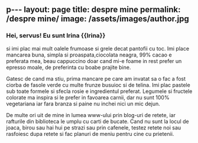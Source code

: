 p---
layout: page
title: despre mine
permalink: /despre mine/
image: /assets/images/author.jpg
---
<h3 class="font-weight-light">Hei, servus! Eu sunt Irina <span class="font-weight-bold">{{Irina}}</span></h3>

si imi plac mai mult oalele frumoase si grele decat pantofii cu toc. Imi place mancarea buna, simpla si proaspata,ciocolata neagra, 99% cacao e preferata mea, beau cappuccino doar cand mi-e foame in rest prefer un epresso moale, de preferinta cu boabe prajite bine.

Gatesc de cand ma stiu, prima mancare pe care am invatat sa o fac a fost ciorba de fasole verde cu multe frunze busuioc si de telina. 
Imi plac pastele sub toate formele si sfecla rosie e ingredientul preferat. Legumele si fructele colorate ma inspira si le prefer in favoarea carnii, dar nu sunt 100% vegetariana iar fara branza si paine nu inchei nici un mic dejun.

De multe ori uit de mine in lumea www-ului prin blog-uri de retete, iar rafturile din biblioteca le umplu cu carti de bucate.
Cand nu sunt la locul de joaca, birou sau hai hui pe strazi sau prin cafenele, testez retete noi sau rasfoiesc dupa retete si fac planuri de meniu pentru cine cu prietenii.
